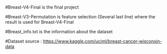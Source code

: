#Breast-V4-Final is the final project 

#Breast-V3-Permutation is feature selection (Several last line) where the result is used for Breast-V4-Final

#Breast_info.txt is the information about the dataset

#Dataset source : https://www.kaggle.com/uciml/breast-cancer-wisconsin-data
